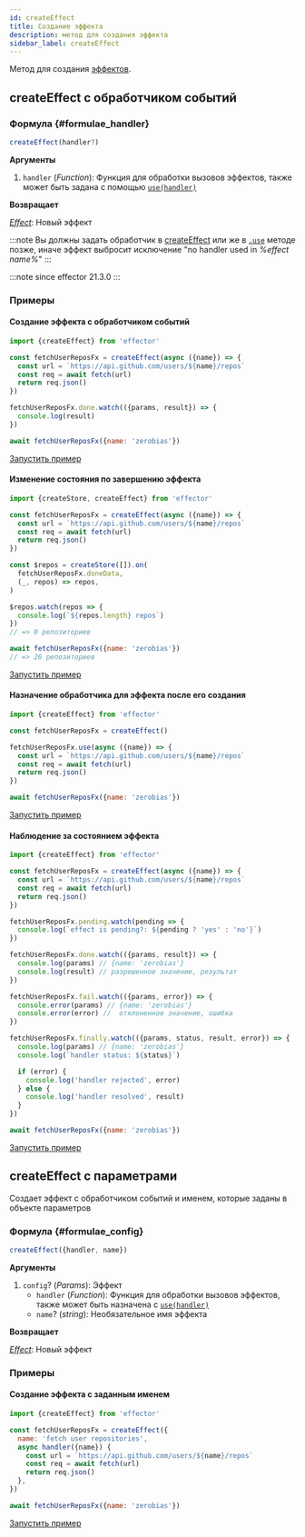 ```yaml
---
id: createEffect
title: Создание эффекта
description: метод для создания эффекта
sidebar_label: createEffect
---
```


Метод для создания [эффектов](./Effect.md).

## createEffect с обработчиком событий

### Формула {#formulae_handler}

```typescript
createEffect(handler?)
```

**Аргументы**

1. `handler` (_Function_): Функция для обработки вызовов эффектов, также может быть задана с помощью [`use(handler)`](#use)

**Возвращает**

[_Effect_](./Effect.md): Новый эффект

:::note
Вы должны задать обработчик в [createEffect](createEffect.md) или же в [`.use`](Effect.md#usehandler) методе позже, иначе эффект выбросит исключение "no handler used in _%effect name%_"
:::

:::note since
effector 21.3.0
:::

### Примеры

#### Создание эффекта с обработчиком событий

```js
import {createEffect} from 'effector'

const fetchUserReposFx = createEffect(async ({name}) => {
  const url = `https://api.github.com/users/${name}/repos`
  const req = await fetch(url)
  return req.json()
})

fetchUserReposFx.done.watch(({params, result}) => {
  console.log(result)
})

await fetchUserReposFx({name: 'zerobias'})
```

[Запустить пример](https://share.effector.dev/7K23rdej)

#### Изменение состояния по завершению эффекта

```js
import {createStore, createEffect} from 'effector'

const fetchUserReposFx = createEffect(async ({name}) => {
  const url = `https://api.github.com/users/${name}/repos`
  const req = await fetch(url)
  return req.json()
})

const $repos = createStore([]).on(
  fetchUserReposFx.doneData,
  (_, repos) => repos,
)

$repos.watch(repos => {
  console.log(`${repos.length} repos`)
})
// => 0 репозиториев

await fetchUserReposFx({name: 'zerobias'})
// => 26 репозиториев
```

[Запустить пример](https://share.effector.dev/uAJFC1XM)

#### Назначение обработчика для эффекта после его создания

```js
import {createEffect} from 'effector'

const fetchUserReposFx = createEffect()

fetchUserReposFx.use(async ({name}) => {
  const url = `https://api.github.com/users/${name}/repos`
  const req = await fetch(url)
  return req.json()
})

await fetchUserReposFx({name: 'zerobias'})
```

[Запустить пример](https://share.effector.dev/e1QPH9Uq)

#### Наблюдение за состоянием эффекта

```js
import {createEffect} from 'effector'

const fetchUserReposFx = createEffect(async ({name}) => {
  const url = `https://api.github.com/users/${name}/repos`
  const req = await fetch(url)
  return req.json()
})

fetchUserReposFx.pending.watch(pending => {
  console.log(`effect is pending?: ${pending ? 'yes' : 'no'}`)
})

fetchUserReposFx.done.watch(({params, result}) => {
  console.log(params) // {name: 'zerobias'}
  console.log(result) // разрешенное значение, результат
})

fetchUserReposFx.fail.watch(({params, error}) => {
  console.error(params) // {name: 'zerobias'}
  console.error(error) //  отклоненное значение, ошибка
})

fetchUserReposFx.finally.watch(({params, status, result, error}) => {
  console.log(params) // {name: 'zerobias'}
  console.log(`handler status: ${status}`)

  if (error) {
    console.log('handler rejected', error)
  } else {
    console.log('handler resolved', result)
  }
})

await fetchUserReposFx({name: 'zerobias'})
```

[Запустить пример](https://share.effector.dev/LeurvtYA)

## createEffect с параметрами

Создает эффект с обработчиком событий и именем, которые заданы в объекте параметров

### Формула {#formulae_config}

```typescript
createEffect({handler, name})
```

**Аргументы**

1. `config`? (_Params_): Эффект
   - `handler` (_Function_): Функция для обработки вызовов эффектов, также может быть назначена с [`use(handler)`](#use)
   - `name`? (_string_): Необязательное имя эффекта

**Возвращает**

[_Effect_](Effect.md): Новый эффект

### Примеры

#### Создание эффекта с заданным именем

```js
import {createEffect} from 'effector'

const fetchUserReposFx = createEffect({
  name: 'fetch user repositories',
  async handler({name}) {
    const url = `https://api.github.com/users/${name}/repos`
    const req = await fetch(url)
    return req.json()
  },
})

await fetchUserReposFx({name: 'zerobias'})
```

[Запустить пример](https://share.effector.dev/GynSzKee)
